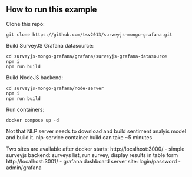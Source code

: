 ## How to run this example

Clone this repo:
```
git clone https://github.com/tsv2013/surveyjs-mongo-grafana.git
```

Build SurveyJS Grafana datasource:
```
cd surveyjs-mongo-grafana/grafana/surveyjs-grafana-datasource
npm i
npm run build
```

Build NodeJS backend:
```
cd surveyjs-mongo-grafana/node-server
npm i
npm run build
```

Run containers:
```
docker compose up -d
```

Not that NLP server needs to download and build sentiment analyis model and build it. nlp-service container build can take ~5 minutes

Two sites are available after docker starts:
http://localhost:3000/ - simple surveyjs backend: surveys list, run survey, display results in table form
http://localhost:3001/ - grafana dashboard server site: login/password - admin/grafana
